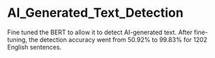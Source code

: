 # AI_Generated_Text_Detection
Fine tuned the BERT to allow it to detect AI-generated text. After fine-tuning, the detection accuracy went from 50.92% to 99.83% for 1202 English sentences.

